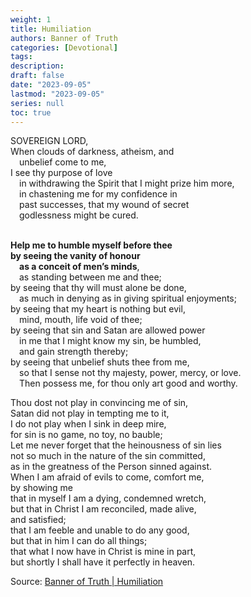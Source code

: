 ```yaml
---
weight: 1 
title: Humiliation
authors: Banner of Truth
categories: [Devotional]
tags: 
description: 
draft: false
date: "2023-09-05"
lastmod: "2023-09-05"
series: null
toc: true
---
```


<!--more-->

SOVEREIGN LORD,
<br>When clouds of darkness, atheism, and
<br>&emsp;unbelief come to me,
<br>I see thy purpose of love
<br>&emsp;in withdrawing the Spirit that I might prize him more,
<br>&emsp;in chastening me for my confidence in
<br>&emsp;past successes, that my wound of secret
<br>&emsp;godlessness might be cured.

<br><b>Help me to humble myself before thee
<br>by seeing the vanity of honour
<br>&emsp;as a conceit of men’s minds</b>,
<br>&emsp;as standing between me and thee;
<br>by seeing that thy will must alone be done,
<br>&emsp;as much in denying as in giving spiritual enjoyments;
<br>by seeing that my heart is nothing but evil,
<br>&emsp;mind, mouth, life void of thee;
<br>by seeing that sin and Satan are allowed power
<br>&emsp;in me that I might know my sin, be humbled,
<br>&emsp;and gain strength thereby;
<br>by seeing that unbelief shuts thee from me,
<br>&emsp;so that I sense not thy majesty, power, mercy, or love.
<br>&emsp;Then possess me, for thou only art good and worthy.

Thou dost not play in convincing me of sin,
<br>Satan did not play in tempting me to it,
<br>I do not play when I sink in deep mire,
<br>for sin is no game, no toy, no bauble;
<br>Let me never forget that the heinousness of sin lies
<br>not so much in the nature of the sin committed,
<br>as in the greatness of the Person sinned against.
<br>When I am afraid of evils to come, comfort me,
<br>by showing me
<br>that in myself I am a dying, condemned wretch,
<br>but that in Christ I am reconciled, made alive,
<br>and satisfied;
<br>that I am feeble and unable to do any good,
<br>but that in him I can do all things;
<br>that what I now have in Christ is mine in part,
<br>but shortly I shall have it perfectly in heaven.

Source: <a href = "https://banneroftruth.org/us/devotional/humiliation/" target="_blank" rel="noopener noreferrer">Banner of Truth | Humiliation</a>